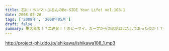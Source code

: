 ```yaml
---
title: 石川・ホンマ・ぶるんのBe-SIDE Your Life! vol.108-1
date: 2008-05-26
tags: ['2008年', '2008年05月']
draft: false
summary: 重大発表！？二連発！！のビーサイ。カープからの返信ははたしてあったのか！？平田Tシャツが運び込まれた有楽町のスタジオからお届け。NAMAE
---
```


http://project-phi.ddo.jp/ishikawa/ishikawa108_1.mp3
